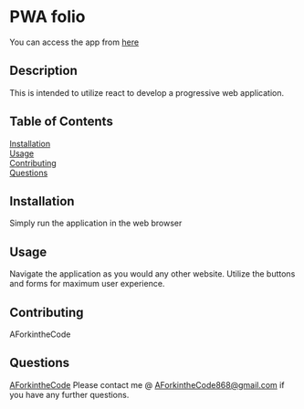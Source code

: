 # PWA folio
You can access the app from [here](https://aforkinthecode.github.io/react)

  ## Description
  This is intended to utilize react to develop a progressive web application.

  ## Table of Contents

  [Installation](#installation)  
  [Usage](#usage)   
  [Contributing](#contributing)  
  [Questions](#questions)  
  

  ## Installation
  Simply run the application in the web browser

  ## Usage
  Navigate the application as you would any other website.  Utilize the buttons and forms for maximum user experience.
 
  ## Contributing
  AForkintheCode

  ## Questions
  [AForkintheCode](http://www.github.com/AForkintheCode)
  Please contact me @ AForkintheCode868@gmail.com if you have any further questions.